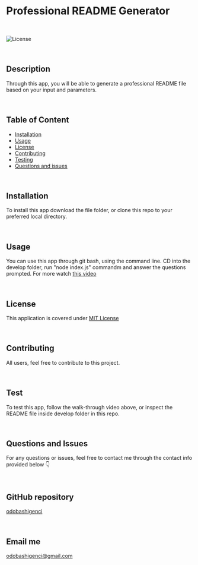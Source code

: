 
  # Professional README Generator
  </br>
  
  ![License](https://img.shields.io/badge/License-MIT%20License-blue.svg) 
  
  </br>
  
  ## Description
  
  Through this app, you will be able to generate a professional README file based on your input and parameters.
  
  </br>

  ## Table of Content

  * [Installation](#installation)
  * [Usage](#usage)
  * [License](#license)
  * [Contributing](#contributing)
  * [Testing](#testing)
  * [Questions and issues](#questions)

  </br>

  ## Installation
  
  To install this app download the file folder, or clone this repo to your preferred local directory.
  
  </br>
  
  ## Usage
  
  You can use this app through git bash, using the command line. CD into the develop folder, run "node index.js" commandm and answer the questions prompted.
  For more watch [this video](https://drive.google.com/file/d/1XOPLJNxQrtT026NDTAMXjEKwwUViK4ei/view)
  
  </br>
  

  ## License
  
  This application is covered under [MIT License](https://choosealicense.com/licenses/mit/)
  
  </br>
  
  ## Contributing
  
  All users, feel free to contribute to this project.
  
  </br>
  
  ## Test
  
  To test this app, follow the walk-through video above, or inspect the README file inside develop folder in this repo.
  
  </br>
  
  ## Questions and Issues
  
  For any questions or issues, feel free to contact me through the contact info provided below 👇
  
  </br>
  
  ## GitHub repository
  
  [odobashigenci](https://github.com/odobashigenci)
  
  </br>
  
  ## Email me
  
  [odobashigenci@gmail.com](mailto:odobashigenci@gmail.com)
  
  </br>
